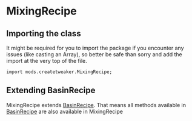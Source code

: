 # MixingRecipe

## Importing the class

It might be required for you to import the package if you encounter any issues (like casting an Array), so better be safe than sorry and add the import at the very top of the file.
```zenscript
import mods.createtweaker.MixingRecipe;
```


## Extending BasinRecipe

MixingRecipe extends [BasinRecipe](/mods/CreateTweaker/recipe/type/BasinRecipe). That means all methods available in [BasinRecipe](/mods/CreateTweaker/recipe/type/BasinRecipe) are also available in MixingRecipe

